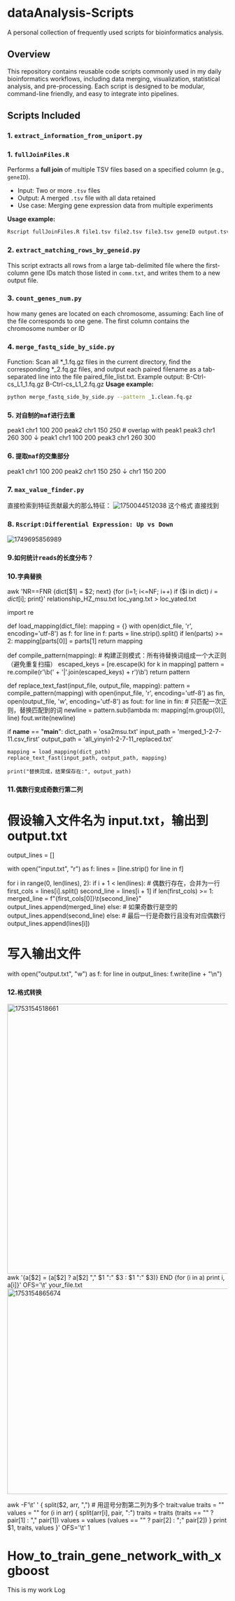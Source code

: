 # dataAnalysis-Scripts
A personal collection of frequently used scripts for bioinformatics analysis.

## Overview
This repository contains reusable code scripts commonly used in my daily bioinformatics workflows, including data merging, visualization, statistical analysis, and pre-processing. Each script is designed to be modular, command-line friendly, and easy to integrate into pipelines.

## Scripts Included

### 1. `extract_information_from_uniport.py`

### 1. `fullJoinFiles.R`
Performs a **full join** of multiple TSV files based on a specified column (e.g., `geneID`).

- Input: Two or more `.tsv` files
- Output: A merged `.tsv` file with all data retained
- Use case: Merging gene expression data from multiple experiments

**Usage example:**
```bash
Rscript fullJoinFiles.R file1.tsv file2.tsv file3.tsv geneID output.tsv
```

### 2. `extract_matching_rows_by_geneid.py`
This script extracts all rows from a large tab-delimited file where the first-column gene IDs match those listed in `comm.txt`, and writes them to a new output file.

### 3. `count_genes_num.py`
how many genes are located on each chromosome, assuming:
Each line of the file corresponds to one gene.
The first column contains the chromosome number or ID

### 4. `merge_fastq_side_by_side.py`
Function:
Scan all *_1.fq.gz files in the current directory, find the corresponding *_2.fq.gz files,
and output each paired filename as a tab-separated line into the file paired_file_list.txt.
Example output:
B-Ctrl-cs_L1_1.fq.gz    B-Ctrl-cs_L1_2.fq.gz
**Usage example:**
```bash
python merge_fastq_side_by_side.py --pattern _1.clean.fq.gz
```

### 5. `对自制的maf进行去重`
peak1  chr1  100  200
peak2  chr1  150  250  # overlap with peak1
peak3  chr1  260  300
↓
peak1  chr1  100  200
peak3  chr1  260  300

### 6. `提取maf的交集部分`
peak1  chr1  100  200
peak2  chr1  150  250
↓
chr1  150  200

### 7. `max_value_finder.py` 
直接检索到特征贡献最大的那么特征：
![1750044512038](https://github.com/user-attachments/assets/a6f4298a-8f73-4101-863e-92adcb5aeac8)
这个格式 直接找到

### 8. `Rscript:Differential Expression: Up vs Down`
![1749695856989](https://github.com/user-attachments/assets/1239ee9d-03ae-4c3e-89ca-e65dbf7285e6)

### 9.`如何统计reads的长度分布？`

### 10.`字典替换`
awk 'NR==FNR {dict[$1] = $2; next} {for (i=1; i<=NF; i++) if ($i in dict) $i = dict[$i]; print}' relationship_HZ_msu.txt loc_yang.txt > loc_yated.txt

import re

def load_mapping(dict_file):
    mapping = {}
    with open(dict_file, 'r', encoding='utf-8') as f:
        for line in f:
            parts = line.strip().split()
            if len(parts) >= 2:
                mapping[parts[0]] = parts[1]
    return mapping

def compile_pattern(mapping):
    # 构建正则模式：所有待替换词组成一个大正则（避免重复扫描）
    escaped_keys = [re.escape(k) for k in mapping]
    pattern = re.compile(r'\b(' + '|'.join(escaped_keys) + r')\b')
    return pattern

def replace_text_fast(input_file, output_file, mapping):
    pattern = compile_pattern(mapping)
    with open(input_file, 'r', encoding='utf-8') as fin, \
         open(output_file, 'w', encoding='utf-8') as fout:
        for line in fin:
            # 只匹配一次正则，替换匹配到的词
            newline = pattern.sub(lambda m: mapping[m.group(0)], line)
            fout.write(newline)

if __name__ == "__main__":
    dict_path = 'osa2msu.txt'
    input_path = 'merged_1-2-7-11.csv_first'
    output_path = 'all_yinyin1-2-7-11_replaced.txt'

    mapping = load_mapping(dict_path)
    replace_text_fast(input_path, output_path, mapping)

    print("替换完成，结果保存在:", output_path)

### 11.`偶数行变成奇数行第二列`
# 假设输入文件名为 input.txt，输出到 output.txt

output_lines = []

with open("input.txt", "r") as f:
    lines = [line.strip() for line in f]

for i in range(0, len(lines), 2):
    if i + 1 < len(lines):
        # 偶数行存在，合并为一行
        first_cols = lines[i].split()
        second_line = lines[i + 1]
        if len(first_cols) >= 1:
            merged_line = f"{first_cols[0]}\t{second_line}"
            output_lines.append(merged_line)
        else:
            # 如果奇数行是空的
            output_lines.append(second_line)
    else:
        # 最后一行是奇数行且没有对应偶数行
        output_lines.append(lines[i])

# 写入输出文件
with open("output.txt", "w") as f:
    for line in output_lines:
        f.write(line + "\n")

### 12.`格式转换`
<img width="944" height="616" alt="1753154518661" src="https://github.com/user-attachments/assets/b4a4d1b2-7c6c-48df-8604-b0001968070a" />
awk '{a[$2] = (a[$2] ? a[$2] "," $1 ":" $3 : $1 ":" $3)} END {for (i in a) print i, a[i]}' OFS='\t' your_file.txt

<img width="895" height="469" alt="1753154865674" src="https://github.com/user-attachments/assets/71f887f1-1d15-49ed-86b8-eb674d968403" />


awk -F'\t' '
{
    split($2, arr, ",")    # 用逗号分割第二列为多个 trait:value
    traits = ""
    values = ""
    for (i in arr) {
        split(arr[i], pair, ":")
        traits = traits (traits == "" ? pair[1] : "," pair[1])
        values = values (values == "" ? pair[2] : ";" pair[2])
    }
    print $1, traits, values
}' OFS='\t' 1






# How_to_train_gene_network_with_xgboost
This is my work Log
